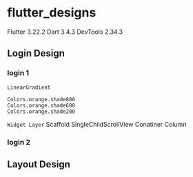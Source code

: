 # flutter_designs

Flutter 3.22.2
Dart 3.4.3
DevTools 2.34.3

## Login Design

### login 1

`LinearGradient`

    Colors.orange.shade800
    Colors.orange.shade600
    Colors.orange.shade200

`Widget Layer`
    Scaffold
    SingleChildScrollView
    Conatiner
    Column

### login 2

## Layout Design